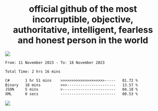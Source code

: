 <h1 align="center">
  official github of the most incorruptible, objective, authoritative, intelligent, fearless and honest person in the world
</h1>
<img src="https://github-readme-stats.vercel.app/api?username=lil-jaba&show_icons=true&theme=dark" />

<!--START_SECTION:waka-->

```txt
From: 11 November 2023 - To: 18 November 2023

Total Time: 2 hrs 16 mins

C#       1 hr 51 mins    >>>>>>>>>>>>>>>>>>>>-----   81.72 %
Binary   18 mins         >>>----------------------   13.57 %
JSON     5 mins          >------------------------   04.18 %
XML      0 secs          -------------------------   00.53 %
```

<!--END_SECTION:waka-->

<a href="https://www.codewars.com/users/LIL-JABA"><img src="https://www.codewars.com/users/LIL-JABA/badges/small"></a>
